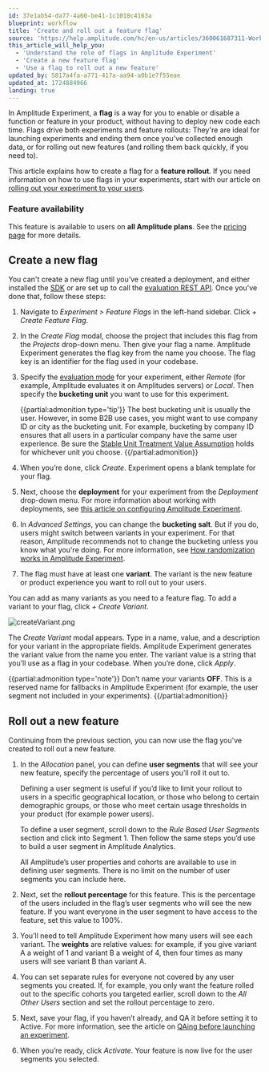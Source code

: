 ```yaml
---
id: 37e1ab54-da77-4a60-be41-1c1018c4163a
blueprint: workflow
title: 'Create and roll out a feature flag'
source: 'https://help.amplitude.com/hc/en-us/articles/360061687311-Working-with-feature-flags-and-feature-rollouts'
this_article_will_help_you:
  - 'Understand the role of flags in Amplitude Experiment'
  - 'Create a new feature flag'
  - 'Use a flag to roll out a new feature'
updated_by: 5817a4fa-a771-417a-aa94-a0b1e7f55eae
updated_at: 1724884966
landing: true
---
```

In Amplitude Experiment, a **flag** is a way for you to enable or disable a function or feature in your product, without having to deploy new code each time. Flags drive both experiments and feature rollouts: They're are ideal for launching experiments and ending them once you’ve collected enough data, or for rolling out new features (and rolling them back quickly, if you need to).

This article explains how to create a flag for a **feature rollout**. If you need information on how to use flags in your experiments, start with our article on [rolling out your experiment to your users](/docs/feature-experiment/workflow/experiment-test).

### Feature availability

This feature is available to users on **all Amplitude plans**. See the [pricing page](https://amplitude.com/pricing) for more details.

## Create a new flag

You can't create a new flag until you’ve created a deployment, and either installed the [SDK](/docs/sdks/experiment-sdks) or are set up to call the [evaluation REST API](/docs/apis/experiment/experiment-evaluation-api). Once you've done that, follow these steps:

1. Navigate to *Experiment > Feature Flags* in the left-hand sidebar. Click *+ Create Feature Flag*.
2. In the *Create Flag* modal, choose the project that includes this flag from the *Projects* drop-down menu. Then give your flag a name. Amplitude Experiment generates the flag key from the name you choose. The flag key is an identifier for the flag used in your codebase.
3. Specify the [evaluation mode](/docs/feature-experiment/local-evaluation) for your experiment, either *Remote* (for example, Amplitude evaluates it on Amplitudes servers) or *Local*. Then specify the **bucketing unit** you want to use for this experiment.  
  
    {{partial:admonition type='tip'}}
    The best bucketing unit is usually the user. However, in some B2B use cases, you might want to use company ID or city as the bucketing unit. For example, bucketing by company ID ensures that all users in a particular company have the same user experience. Be sure the [Stable Unit Treatment Value Assumption](https://blogs.iq.harvard.edu/violations_of_s#:~:text=Methods%20for%20causal%20inference%2C%20in,treatments%20of%20others%20around%20him) holds for whichever unit you choose.
    {{/partial:admonition}}

4. When you’re done, click *Create*. Experiment opens a blank template for your flag.
5. Next, choose the **deployment** for your experiment from the *Deployment* drop-down menu. For more information about working with deployments, see [this article on configuring Amplitude Experiment](/docs/feature-experiment/workflow/configure).
6. In *Advanced Settings*, you can change the **bucketing salt**. But if you do, users might switch between variants in your experiment. For that reason, Amplitude recommends not to change the bucketing unless you know what you're doing. For more information, see [How randomization works in Amplitude Experiment](/docs/feature-experiment/under-the-hood/experiment-randomization).
7. The flag must have at least one **variant**. The variant is the new feature or product experience you want to roll out to your users.  
  
You can add as many variants as you need to a feature flag. To add a variant to your flag, click *+ Create Variant*.

![createVariant.png](/docs/output/img/workflow/createvariant-png.png)

The *Create Variant* modal appears. Type in a name, value, and a description for your variant in the appropriate fields. Amplitude Experiment generates the variant value from the name you enter. The variant value is a string that you’ll use as a flag in your codebase. When you’re done, click *Apply*.

{{partial:admonition type='note'}}
Don't name your variants **OFF**. This is a reserved name for fallbacks in Amplitude Experiment (for example, the user segment not included in your experiments).
{{/partial:admonition}}

## Roll out a new feature

Continuing from the previous section, you can now use the flag you've created to roll out a new feature.

1. In the *Allocation* panel, you can define **user segments** that will see your new feature, specify the percentage of users you’ll roll it out to.

    Defining a user segment is useful if you’d like to limit your rollout to users in a specific geographical location, or those who belong to certain demographic groups, or those who meet certain usage thresholds in your product (for example power users).

    To define a user segment, scroll down to the *Rule Based User Segments* section and click into Segment 1. Then follow the same steps you’d use to build a user segment in Amplitude Analytics.

    All Amplitude’s user properties and cohorts are available to use in defining user segments. There is no limit on the number of user segments you can include here.

2. Next, set the **rollout percentage** for this feature. This is the percentage of the users included in the flag’s user segments who will see the new feature. If you want everyone in the user segment to have access to the feature, set this value to 100%.
3. You’ll need to tell Amplitude Experiment how many users will see each variant. The **weights** are relative values: for example, if you give variant A a weight of 1 and variant B a weight of 4, then four times as many users will see variant B than variant A.
4. You can set separate rules for everyone not covered by any user segments you created. If, for example, you only want the feature rolled out to the specific cohorts you targeted earlier, scroll down to the *All Other Users* section and set the rollout percentage to zero.
5. Next, save your flag, if you haven’t already, and QA it before setting it to Active. For more information, see the article on [QAing before launching an experiment](/docs/feature-experiment/workflow/experiment-test).
6. When you’re ready, click *Activate*. Your feature is now live for the user segments you selected.